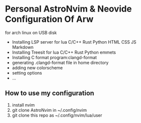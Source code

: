 # Personal AstroNvim & Neovide Configuration Of Arw
for arch linux on USB disk

- Installing LSP server for lua C/C++ Rust Python HTML CSS JS Markdown
- Installing Treesit for lua C/C++ Rust Python emmets
- Installing C format program:clangd-format
- generating .clangd-format file in home directory
- adding new colorscheme
- setting options
- ...

## How to use my configuration

1. install nvim
2. git clone AstroNvim in ~/.config/nvim
3. git clone this repo as ~/.config/nvim/lua/user
